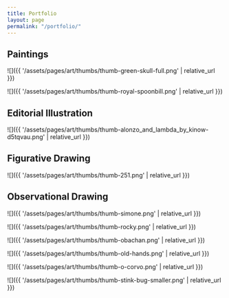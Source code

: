 ```yaml
---
title: Portfolio
layout: page
permalink: "/portfolio/"
---
```


## Paintings

![]({{ '/assets/pages/art/thumbs/thumb-green-skull-full.png' | relative_url }})

![]({{ '/assets/pages/art/thumbs/thumb-royal-spoonbill.png' | relative_url }})

## Editorial Illustration

![]({{ '/assets/pages/art/thumbs/thumb-alonzo_and_lambda_by_kinow-d5tqvau.png' | relative_url }})

## Figurative Drawing

![]({{ '/assets/pages/art/thumbs/thumb-251.png' | relative_url }})

## Observational Drawing

![]({{ '/assets/pages/art/thumbs/thumb-simone.png' | relative_url }})

![]({{ '/assets/pages/art/thumbs/thumb-rocky.png' | relative_url }})

![]({{ '/assets/pages/art/thumbs/thumb-obachan.png' | relative_url }})

![]({{ '/assets/pages/art/thumbs/thumb-old-hands.png' | relative_url }})

![]({{ '/assets/pages/art/thumbs/thumb-o-corvo.png' | relative_url }})

![]({{ '/assets/pages/art/thumbs/thumb-stink-bug-smaller.png' | relative_url }})
